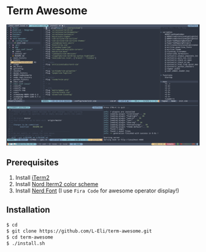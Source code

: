 # Term Awesome

![image](img/image-1.png)

## Prerequisites

1. Install [iTerm2](https://www.iterm2.com/)
2. Install [Nord Iterm2 color scheme](https://github.com/arcticicestudio/nord-iterm2)
3. Install [Nerd Font](https://github.com/ryanoasis/nerd-fonts) (I use `Fira Code` for awesome operator display!)

## Installation

```shell=
$ cd
$ git clone https://github.com/L-Eli/term-awesome.git
$ cd term-awesome
$ ./install.sh
```
